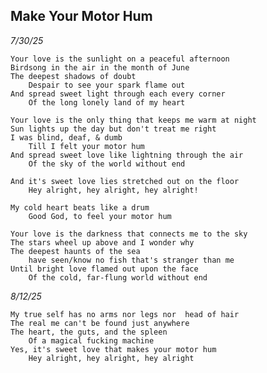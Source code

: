 ---
---

Make Your Motor Hum
-------------------

*7/30/25*

    Your love is the sunlight on a peaceful afternoon
    Birdsong in the air in the month of June
    The deepest shadows of doubt
        Despair to see your spark flame out
    And spread sweet light through each every corner
        Of the long lonely land of my heart

    Your love is the only thing that keeps me warm at night
    Sun lights up the day but don't treat me right
    I was blind, deaf, & dumb
        Till I felt your motor hum
    And spread sweet love like lightning through the air
        Of the sky of the world without end

    And it's sweet love lies stretched out on the floor
        Hey alright, hey alright, hey alright!

    My cold heart beats like a drum
        Good God, to feel your motor hum

    Your love is the darkness that connects me to the sky
    The stars wheel up above and I wonder why
    The deepest haunts of the sea
        have seen/know no fish that's stranger than me
    Until bright love flamed out upon the face
        Of the cold, far-flung world without end

*8/12/25*
    
    My true self has no arms nor legs nor  head of hair
    The real me can't be found just anywhere
    The heart, the guts, and the spleen
        Of a magical fucking machine
    Yes, it's sweet love that makes your motor hum
        Hey alright, hey alright, hey alright 
